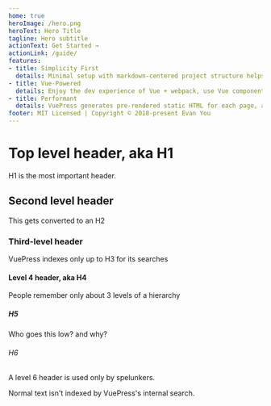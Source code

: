 ```yaml
---
home: true
heroImage: /hero.png
heroText: Hero Title
tagline: Hero subtitle
actionText: Get Started →
actionLink: /guide/
features:
- title: Simplicity First
  details: Minimal setup with markdown-centered project structure helps you focus on writing.
- title: Vue-Powered
  details: Enjoy the dev experience of Vue + webpack, use Vue components in markdown, and develop custom themes with Vue.
- title: Performant
  details: VuePress generates pre-rendered static HTML for each page, and runs as an SPA once a page is loaded.
footer: MIT Licensed | Copyright © 2018-present Evan You
---
```

  
# Top level header, aka H1

H1 is the most important header.

## Second level header

This gets converted to an H2

### Third-level header

VuePress indexes only up to H3 for its searches

#### Level 4 header, aka H4

People remember only about 3 levels of a hierarchy

##### H5

Who goes this low? and why?

###### H6

A level 6 header is used only by spelunkers.

Normal text isn't indexed by VuePress's internal search.
